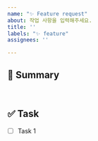 ```yaml
---
name: "✨ Feature request"
about: 작업 사항을 입력해주세요.
title: ''
labels: "✨ feature"
assignees: ''

---
```


## 📃 Summary

</br>

## ✅ Task

- [ ] Task 1


</br>
